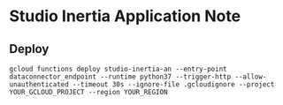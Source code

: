 # Studio Inertia Application Note

## Deploy
```
gcloud functions deploy studio-inertia-an --entry-point dataconnector_endpoint --runtime python37 --trigger-http --allow-unauthenticated --timeout 30s --ignore-file .gcloudignore --project YOUR_GCLOUD_PROJECT --region YOUR_REGION
```
